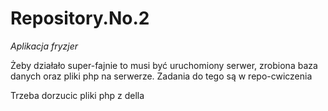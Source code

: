 # Repository.No.2

*Aplikacja fryzjer*


Żeby działało super-fajnie to musi być uruchomiony serwer, zrobiona baza danych oraz pliki php na serwerze.
Zadania do tego są w repo-cwiczenia


Trzeba dorzucic pliki php z della
